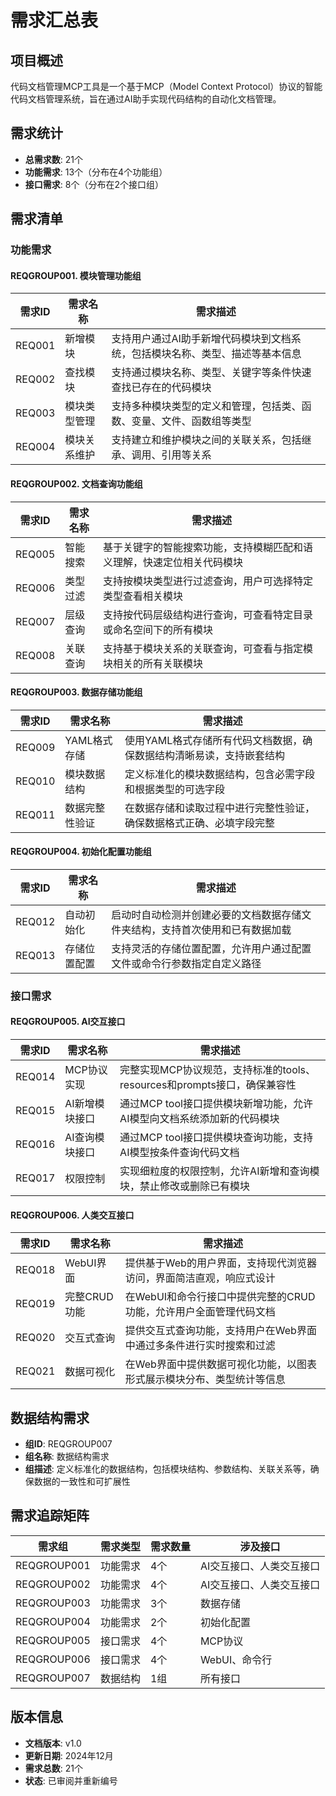 # 需求汇总表

## 项目概述
代码文档管理MCP工具是一个基于MCP（Model Context Protocol）协议的智能代码文档管理系统，旨在通过AI助手实现代码结构的自动化文档管理。

## 需求统计
- **总需求数**: 21个
- **功能需求**: 13个（分布在4个功能组）
- **接口需求**: 8个（分布在2个接口组）

## 需求清单

### 功能需求

#### REQGROUP001. 模块管理功能组
| 需求ID | 需求名称 | 需求描述 |
|--------|----------|----------|
| REQ001 | 新增模块 | 支持用户通过AI助手新增代码模块到文档系统，包括模块名称、类型、描述等基本信息 |
| REQ002 | 查找模块 | 支持通过模块名称、类型、关键字等条件快速查找已存在的代码模块 |
| REQ003 | 模块类型管理 | 支持多种模块类型的定义和管理，包括类、函数、变量、文件、函数组等类型 |
| REQ004 | 模块关系维护 | 支持建立和维护模块之间的关联关系，包括继承、调用、引用等关系 |

#### REQGROUP002. 文档查询功能组
| 需求ID | 需求名称 | 需求描述 |
|--------|----------|----------|
| REQ005 | 智能搜索 | 基于关键字的智能搜索功能，支持模糊匹配和语义理解，快速定位相关代码模块 |
| REQ006 | 类型过滤 | 支持按模块类型进行过滤查询，用户可选择特定类型查看相关模块 |
| REQ007 | 层级查询 | 支持按代码层级结构进行查询，可查看特定目录或命名空间下的所有模块 |
| REQ008 | 关联查询 | 支持基于模块关系的关联查询，可查看与指定模块相关的所有关联模块 |

#### REQGROUP003. 数据存储功能组
| 需求ID | 需求名称 | 需求描述 |
|--------|----------|----------|
| REQ009 | YAML格式存储 | 使用YAML格式存储所有代码文档数据，确保数据结构清晰易读，支持嵌套结构 |
| REQ010 | 模块数据结构 | 定义标准化的模块数据结构，包含必需字段和根据类型的可选字段 |
| REQ011 | 数据完整性验证 | 在数据存储和读取过程中进行完整性验证，确保数据格式正确、必填字段完整 |

#### REQGROUP004. 初始化配置功能组
| 需求ID | 需求名称 | 需求描述 |
|--------|----------|----------|
| REQ012 | 自动初始化 | 启动时自动检测并创建必要的文档数据存储文件夹结构，支持首次使用和已有数据加载 |
| REQ013 | 存储位置配置 | 支持灵活的存储位置配置，允许用户通过配置文件或命令行参数指定自定义路径 |

### 接口需求

#### REQGROUP005. AI交互接口
| 需求ID | 需求名称 | 需求描述 |
|--------|----------|----------|
| REQ014 | MCP协议实现 | 完整实现MCP协议规范，支持标准的tools、resources和prompts接口，确保兼容性 |
| REQ015 | AI新增模块接口 | 通过MCP tool接口提供模块新增功能，允许AI模型向文档系统添加新的代码模块 |
| REQ016 | AI查询模块接口 | 通过MCP tool接口提供模块查询功能，支持AI模型按条件查询代码文档 |
| REQ017 | 权限控制 | 实现细粒度的权限控制，允许AI新增和查询模块，禁止修改或删除已有模块 |

#### REQGROUP006. 人类交互接口
| 需求ID | 需求名称 | 需求描述 |
|--------|----------|----------|
| REQ018 | WebUI界面 | 提供基于Web的用户界面，支持现代浏览器访问，界面简洁直观，响应式设计 |
| REQ019 | 完整CRUD功能 | 在WebUI和命令行接口中提供完整的CRUD功能，允许用户全面管理代码文档 |
| REQ020 | 交互式查询 | 提供交互式查询功能，支持用户在Web界面中通过多条件进行实时搜索和过滤 |
| REQ021 | 数据可视化 | 在Web界面中提供数据可视化功能，以图表形式展示模块分布、类型统计等信息 |

## 数据结构需求
- **组ID**: REQGROUP007
- **组名称**: 数据结构需求
- **组描述**: 定义标准化的数据结构，包括模块结构、参数结构、关联关系等，确保数据的一致性和可扩展性

## 需求追踪矩阵

| 需求组 | 需求类型 | 需求数量 | 涉及接口 |
|--------|----------|----------|----------|
| REQGROUP001 | 功能需求 | 4个 | AI交互接口、人类交互接口 |
| REQGROUP002 | 功能需求 | 4个 | AI交互接口、人类交互接口 |
| REQGROUP003 | 功能需求 | 3个 | 数据存储 |
| REQGROUP004 | 功能需求 | 2个 | 初始化配置 |
| REQGROUP005 | 接口需求 | 4个 | MCP协议 |
| REQGROUP006 | 接口需求 | 4个 | WebUI、命令行 |
| REQGROUP007 | 数据结构 | 1组 | 所有接口 |

## 版本信息
- **文档版本**: v1.0
- **更新日期**: 2024年12月
- **需求总数**: 21个
- **状态**: 已审阅并重新编号